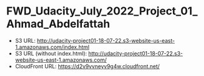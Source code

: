 # FWD_Udacity_July_2022_Project_01_Ahmad_Abdelfattah

- S3 URL: http://udacity-project01-18-07-22.s3-website-us-east-1.amazonaws.com/index.html
- S3 URL (without index.html): http://udacity-project01-18-07-22.s3-website-us-east-1.amazonaws.com/
- CloudFront URL: https://d2v9vvneyv9g4w.cloudfront.net/
